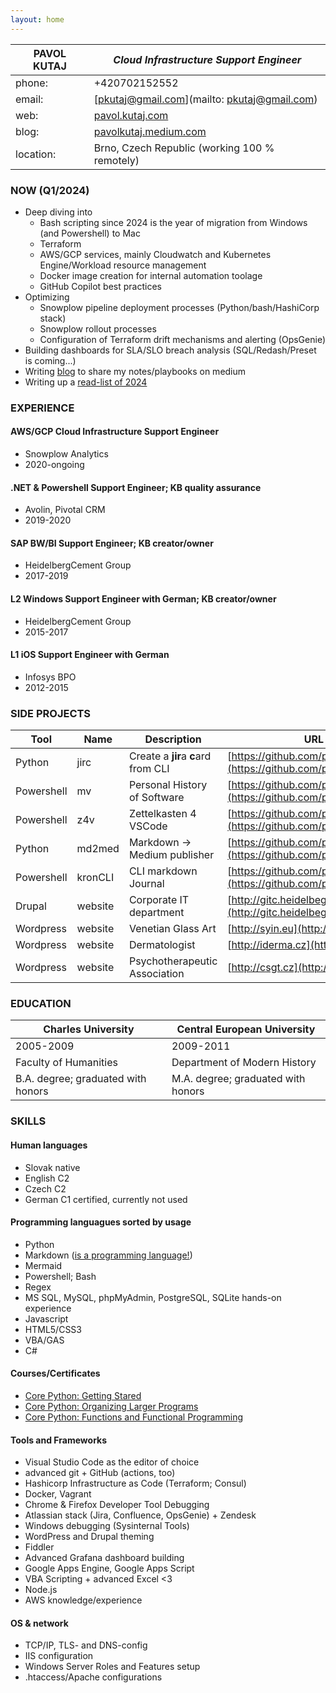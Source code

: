 ```yaml
---
layout: home
---
```


**PAVOL KUTAJ** | _Cloud Infrastructure Support Engineer_
----------------|------------------------------------------------------
phone:          | +420702152552
email:          | [pkutaj@gmail.com](mailto: pkutaj@gmail.com)
web:            | [pavol.kutaj.com](https://pavol.kutaj.com)
blog:           | [pavolkutaj.medium.com](http://pavolkutaj.medium.com)
location:       | Brno, Czech Republic (working 100 % remotely)

### NOW (Q1/2024)
* Deep diving into
    - Bash scripting since 2024 is the year of migration from Windows (and Powershell) to Mac 
    - Terraform
    - AWS/GCP services, mainly Cloudwatch and Kubernetes Engine/Workload resource management
    - Docker image creation for internal automation toolage
    - GitHub Copilot best practices
* Optimizing 
    - Snowplow pipeline deployment processes (Python/bash/HashiCorp stack)
    - Snowplow rollout processes
    - Configuration of Terraform drift mechanisms and alerting (OpsGenie)
* Building dashboards for SLA/SLO breach analysis (SQL/Redash/Preset is coming...) 
* Writing [blog](https://pavolkutaj.medium.com/) to share my notes/playbooks on medium
* Writing up a [read-list of 2024](https://pavol.kutaj.com/playlist.html)

### EXPERIENCE
#### AWS/GCP Cloud Infrastructure Support Engineer
* Snowplow Analytics
* 2020-ongoing

#### .NET & Powershell Support Engineer; KB quality assurance
* Avolin, Pivotal CRM
* 2019-2020
 
#### SAP BW/BI Support Engineer; KB creator/owner
* HeidelbergCement Group
* 2017-2019
  
#### L2 Windows Support Engineer with German; KB creator/owner 
* HeidelbergCement Group
* 2015-2017
  
#### L1 iOS Support Engineer with German
* Infosys BPO
* 2012-2015

### SIDE PROJECTS

Tool       | Name    | Description                         | URL
-----------|---------|-------------------------------------|-----------------------------------------------------------------------
Python     | jirc    | Create a **jir**a **c**ard from CLI | [https://github.com/pkutaj/jirc](https://github.com/pkutaj/jirc)
Powershell | mv      | Personal History of Software        | [https://github.com/pkutaj/mv](https://github.com/pkutaj/mv)
Powershell | z4v     | Zettelkasten 4 VSCode               | [https://github.com/pkutaj/z4v](https://github.com/pkutaj/z4v)
Python     | md2med  | Markdown → Medium publisher         | [https://github.com/pkutaj/md2med](https://github.com/pkutaj/md2med)
Powershell | kronCLI | CLI markdown Journal                | [https://github.com/pkutaj/kronCLI](https://github.com/pkutaj/kronCLI)
Drupal     | website | Corporate IT department             | [http://gitc.heidelbegcement.com](http://gitc.heidelbegcement.com)
Wordpress  | website | Venetian Glass Art                  | [http://syin.eu](http://syin.eu)
Wordpress  | website | Dermatologist                       | [http://iderma.cz](http://iderma.cz)
Wordpress  | website | Psychotherapeutic Association       | [http://csgt.cz](http://csgt.cz)

### EDUCATION 

Charles University                 | Central European University
-----------------------------------|-----------------------------------
2005-2009                          | 2009-2011
Faculty of Humanities              | Department of Modern History
B.A. degree; graduated with honors | M.A. degree; graduated with honors

### SKILLS
#### Human languages
* Slovak native 
* English C2
* Czech C2
* German C1 certified, currently not used
 
#### Programming languagues sorted by usage
* Python
* Markdown ([is a programming language!](https://dev.to/dendron/vscode-markdown-edition-e73))
* Mermaid
* Powershell; Bash
* Regex 
* MS SQL, MySQL, phpMyAdmin, PostgreSQL, SQLite hands-on experience
* Javascript 
* HTML5/CSS3 
* VBA/GAS 
* C# 

#### Courses/Certificates
* [Core Python: Getting Stared](https://www.pluralsight.com/courses/getting-started-python-core)
* [Core Python: Organizing Larger Programs](https://www.pluralsight.com/courses/core-python-organizing-larger-programs)
* [Core Python: Functions and Functional Programming](https://www.pluralsight.com/courses/core-python-functions-functional-programming)

#### Tools and Frameworks
* Visual Studio Code as the editor of choice
* advanced git + GitHub (actions, too)
* Hashicorp Infrastructure as Code (Terraform; Consul)
* Docker, Vagrant 
* Chrome & Firefox Developer Tool Debugging
* Atlassian stack (Jira, Confluence, OpsGenie) + Zendesk
* Windows debugging (Sysinternal Tools)
* WordPress and Drupal theming
* Fiddler
* Advanced Grafana dashboard building
* Google Apps Engine, Google Apps Script
* VBA Scripting + advanced Excel <3
* Node.js
* AWS knowledge/experience
 
#### OS & network
* TCP/IP, TLS- and DNS-config
* IIS configuration
* Windows Server Roles and Features setup
* .htaccess/Apache configurations
 